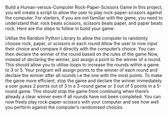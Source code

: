 Build a Human-versus-Computer Rock-Paper-Scissors Game
In this project, you will create a script to allow the user to play rock-paper-scissors against the computer. For starters, if you are not familiar with the game, you need to understand that: rock beats scissors, scissors beats paper, and paper beats rock. Here are the steps to follow in build your game:

Utilise the Random Python Library to allow the computer to randomly choose rock, paper, or scissors in each round
Allow the user to now input their choice and compare it directly with the computer’s choice. You can then declare the winner of the round based on the rules of the game
Now, instead of declaring the winner, just assign a point to the winner of a round. This should allow you to utilise loops to increase the rounds within a game to 3 or 5. Your program will assign points to the winner of each round and declare the winner after all rounds i.e the one with the most points.
To make the game more efficient, stop the game and declare the winner immediately a user guess 2 points out of 3 in a 3-round game or 3 out of 5 points in a 5-round game. This should stop the game from continuing when there’s already a clear winner even if all rounds have not been completed.
You can now freely play rock-paper-scissors with your computer and see how well you perform against the computer’s randomised choices.
